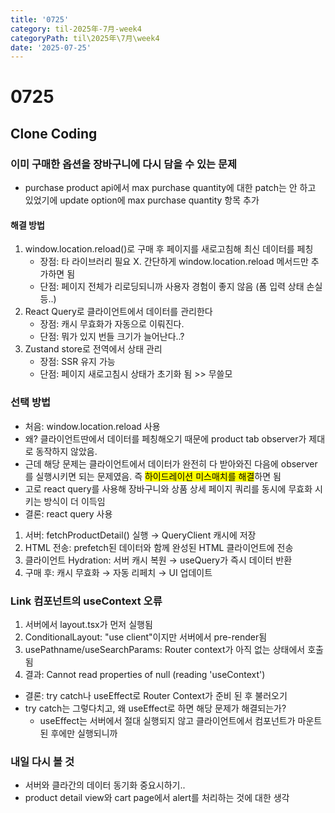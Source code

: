 ```yaml
---
title: '0725'
category: til-2025年-7月-week4
categoryPath: til\2025年\7月\week4
date: '2025-07-25'
---
```

# 0725  
## Clone Coding  
### 이미 구매한 옵션을 장바구니에 다시 담을 수 있는 문제  
- purchase product api에서 max purchase quantity에 대한 patch는 안 하고 있었기에 update option에 max purchase quantity 항목 추가  
#### 해결 방법  
1. window.location.reload()로 구매 후 페이지를 새로고침해 최신 데이터를 페칭  
	- 장점: 타 라이브러리 필요 X. 간단하게 window.location.reload 메서드만 추가하면 됨  
	- 단점: 페이지 전체가 리로딩되니까 사용자 경험이 좋지 않음 (폼 입력 상태 손실 등..)  
2. React Query로 클라이언트에서 데이터를 관리한다  
	- 장점: 캐시 무효화가 자동으로 이뤄진다.  
	- 단점: 뭐가 있지 번들 크기가 늘어난다..?  
3. Zustand store로 전역에서 상태 관리  
	- 장점: SSR 유지 가능  
	- 단점: 페이지 새로고침시 상태가 초기화 됨 >> 무쓸모  
### 선택 방법  
- 처음: window.location.reload 사용  
- 왜? 클라이언트딴에서 데이터를 페칭해오기 때문에 product tab observer가 제대로 동작하지 않았음.  
- 근데 해당 문제는 클라이언트에서 데이터가 완전히 다 받아와진 다음에 observer를 실행시키면 되는 문제였음. 즉 <mark>하이드레이션 미스매치를 해결</mark>하면 됨  
- 고로 react query를 사용해 장바구니와 상품 상세 페이지 쿼리를 동시에 무효화 시키는 방식이 더 이득임  
- 결론: react query 사용  
1. 서버: fetchProductDetail() 실행 → QueryClient 캐시에 저장  
2. HTML 전송: prefetch된 데이터와 함께 완성된 HTML 클라이언트에 전송  
3. 클라이언트 Hydration: 서버 캐시 복원 → useQuery가 즉시 데이터 반환  
4. 구매 후: 캐시 무효화 → 자동 리페치 → UI 업데이트

### Link 컴포넌트의 useContext 오류  
1. 서버에서 layout.tsx가 먼저 실행됨  
2. ConditionalLayout: "use client"이지만 서버에서 pre-render됨  
3. usePathname/useSearchParams: Router context가 아직 없는 상태에서 호출됨  
4.  결과: Cannot read properties of null (reading 'useContext')  
- 결론: try catch나 useEffect로 Router Context가 준비 된 후 불러오기  
- try catch는 그렇다치고, 왜 useEffect로 하면 해당 문제가 해결되는가?  
	- useEffect는 서버에서 절대 실행되지 않고 클라이언트에서 컴포넌트가 마운트 된 후에만 실행되니까

### 내일 다시 볼 것  
- 서버와 클라간의 데이터 동기화 중요시하기..  
- product detail view와 cart page에서 alert를 처리하는 것에 대한 생각

